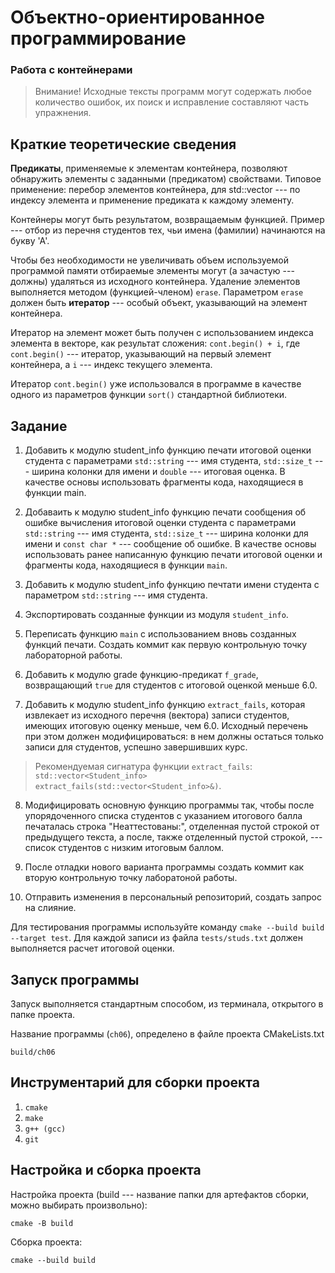 # Объектно-ориентированное программирование

### Работа с контейнерами

>  Внимание! Исходные тексты программ могут содержать любое количество ошибок, их поиск и исправление составляют часть упражнения.

## Краткие теоретические сведения

**Предикаты**, применяемые к элементам контейнера, позволяют обнаружить элементы с заданными (предикатом) свойствами.
Типовое применение: перебор элементов контейнера, для std::vector --- по индексу элемента и применение предиката к каждому элементу.

Контейнеры могут быть результатом, возвращаемым функцией.
Пример --- отбор из перечня студентов тех, чьи имена (фамилии) начинаются на букву 'А'.

Чтобы без необходимости не увеличивать объем используемой программой памяти отбираемые элементы могут (а зачастую --- должны) удаляться из исходного контейнера.
Удаление элементов выполняется методом (функцией-членом) `erase`.
Параметром `erase` должен быть **итератор** --- особый объект, указывающий на элемент контейнера.

Итератор на элемент может быть получен с использованием индекса элемента в векторе, как результат сложения: `cont.begin() + i`, где `cont.begin()` --- итератор, указывающий на первый элемент контейнера, а `i` --- индекс текущего элемента.

Итератор `cont.begin()` уже использовался в программе в качестве одного из параметров функции `sort()` стандартной библиотеки.

## Задание

1. Добавить к модулю student_info функцию печати итоговой оценки студента с параметрами `std::string` --- имя студента, `std::size_t` --- ширина колонки для имени и `double` --- итоговая оценка.
В качестве основы использовать фрагменты кода, находящиеся в функции main.

2. Добаваить к модулю student_info функцию печати сообщения об ошибке вычисления итоговой оценки студента с параметрами `std::string` --- имя студента, `std::size_t` --- ширина колонки для имени и `const char *` --- сообщение об ошибке.
В качестве основы использовать ранее написанную функцию печати итоговой оценки и фрагменты кода, находящиеся в функции `main`.

3. Добавить к модулю student_info функцию печтати имени студента с параметром `std::string` --- имя студента.

4. Экспортировать созданные функции из модуля `student_info`.

5. Переписать функцию `main` с использованием вновь созданных функций печати.
Создать коммит как первую контрольную точку лабораторной работы.

6. Добавить к модулю grade функцию-предикат `f_grade`, возвращающий `true` для студентов с итоговой оценкой меньше 6.0.

7. Добавить к модулю student_info функцию `extract_fails`, которая извлекает из исходного перечня (вектора) записи студентов, имеющих итоговую оценку меньше, чем 6.0.
Исходный перечень при этом должен модифицироваться: в нем должны остаться только записи для студентов, успешно завершивших курс.

> Рекомендуемая сигнатура функции `extract_fails`:
> `std::vector<Student_info> extract_fails(std::vector<Student_info>&)`.

8. Модифицировать основную функцию программы так, чтобы после упорядоченного списка студентов с указанием итогового балла печаталась строка "Неаттестованы:", отделенная пустой строкой от предыдущего текста, а после, также отделенный пустой строкой, --- список студентов с низким итоговым баллом.

9. После отладки нового варианта программы создать коммит как вторую контрольную точку лаборатоной работы.

10. Отправить изменения в персональный репозиторий, создать запрос на слияние.


Для тестирования программы используйте команду `cmake --build build --target test`.
Для каждой записи из файла `tests/studs.txt` должен выполняется расчет итоговой оценки.


## Запуск программы

Запуск выполняется стандартным способом, из терминала, открытого в папке проекта.

Название программы (`ch06`), определено в файле проекта CMakeLists.txt

`build/ch06`


## Инструментарий для сборки проекта

1. `cmake`
1. `make`
1. `g++ (gcc)`
1. `git`


## Настройка и сборка проекта

Настройка проекта (build --- название папки для артефактов сборки, можно выбирать произвольно):

`cmake -B build`

Сборка проекта:

`cmake --build build`
